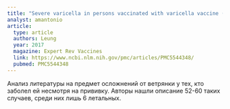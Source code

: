 ```yaml
---
title: "Severe varicella in persons vaccinated with varicella vaccine (breakthrough varicella): a systematic literature review"
analyst: amantonio
article:
  type: article
  authors: Leung
  year: 2017
  magazine: Expert Rev Vaccines
  link: https://www.ncbi.nlm.nih.gov/pmc/articles/PMC5544348/
  pubmed: PMC5544348
---
```


Анализ литературы на предмет осложнений от ветрянки у тех, кто заболел ей несмотря на прививку. Авторы нашли описание 52-60 таких случаев, среди них лишь 6 летальных.
